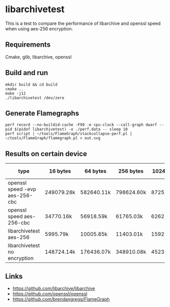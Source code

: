 # libarchivetest
This is a test to compare the performance of libarchive and openssl speed when using aes-256 encryption.

## Requirements
Cmake, glib, libarchive, openssl

## Build and run
```
mkdir build && cd build
cmake ..
make -j12
./libarchivetest /dev/zero
```

## Generate Flamegraphs
```
perf record --no-buildid-cache -F99 -e cpu-clock --call-graph dwarf --pid $(pidof libarchivetest) -o ./perf.data -- sleep 10
perf script | ~/tools/FlameGraph/stackcollapse-perf.pl | ~/tools/FlameGraph/flamegraph.pl > out.svg
```

## Results on certain device
| type                           | 16 bytes   | 64 bytes   | 256 bytes  | 1024 bytes | 8192 bytes | 16384 bytes |
| ------------------------------ | ---------- | ---------- | ---------- | ---------- | ---------- | ----------- |
| openssl speed -evp aes-256-cbc | 249079.28k | 582640.11k | 798624.60k | 872552.11k | 904836.44k | 902206.81k  |
| openssl speed aes-256-cbc      | 34770.16k  | 56918.59k  | 61765.03k  | 62623.94k  | 62562.30k  | 62746.88k   |
| libarchivetest aes-256         | 5995.79k   | 10005.85k  | 11403.01k  | 15923.54k  | 25859.41k  | 26208.94k   |
| libarchivetest no encryption   | 148724.14k | 176436.07k | 348910.08k | 452351.32k | 491760.30k | 494616.58k  |

## Links
+ https://github.com/libarchive/libarchive
+ https://github.com/openssl/openssl
+ https://github.com/brendangregg/FlameGraph
